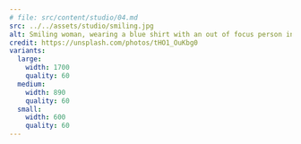 ```yaml
---
# file: src/content/studio/04.md
src: ../../assets/studio/smiling.jpg
alt: Smiling woman, wearing a blue shirt with an out of focus person in the foreground
credit: https://unsplash.com/photos/tHO1_OuKbg0
variants:
  large:
    width: 1700
    quality: 60
  medium:
    width: 890
    quality: 60
  small:
    width: 600
    quality: 60
---
```

